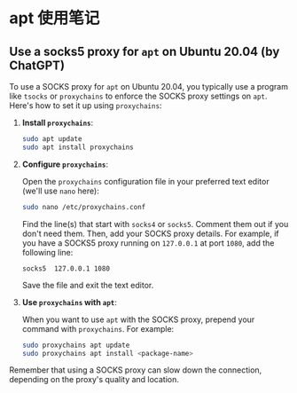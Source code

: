 # apt 使用笔记

## Use a socks5 proxy for `apt` on Ubuntu 20.04 (by ChatGPT)

To use a SOCKS proxy for `apt` on Ubuntu 20.04, you typically use a program like `tsocks` or `proxychains` to enforce the SOCKS proxy settings on `apt`.
Here's how to set it up using `proxychains`:

1. **Install `proxychains`**:

   ```bash
   sudo apt update
   sudo apt install proxychains
   ```

2. **Configure `proxychains`**:

   Open the `proxychains` configuration file in your preferred text editor (we'll use `nano` here):

   ```bash
   sudo nano /etc/proxychains.conf
   ```

   Find the line(s) that start with `socks4` or `socks5`. Comment them out if you don't need them. Then, add your SOCKS proxy details.
   For example, if you have a SOCKS5 proxy running on `127.0.0.1` at port `1080`, add the following line:

   ```text
   socks5  127.0.0.1 1080
   ```

   Save the file and exit the text editor.

3. **Use `proxychains` with `apt`**:

   When you want to use `apt` with the SOCKS proxy, prepend your command with `proxychains`. For example:

   ```bash
   sudo proxychains apt update
   sudo proxychains apt install <package-name>
   ```

Remember that using a SOCKS proxy can slow down the connection, depending on the proxy's quality and location.
